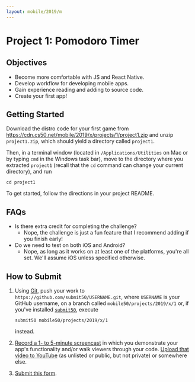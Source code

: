 ```yaml
---
layout: mobile/2019/m
---
```


# Project 1: Pomodoro Timer

## Objectives

* Become more comfortable with JS and React Native.
* Develop workflow for developing mobile apps.
* Gain experience reading and adding to source code.
* Create your first app!

## Getting Started

Download the distro code for your first game from <https://cdn.cs50.net/mobile/2019/x/projects/1/project1.zip> and unzip `project1.zip`, which should yield a directory called `project1`.

Then, in a terminal window (located in `/Applications/Utilities` on Mac or by typing
`cmd` in the Windows task bar), move to the directory where you extracted `project1`
(recall that the `cd` command can change your current directory), and run

```
cd project1
```

To get started, follow the directions in your project README.

## FAQs

- Is there extra credit for completing the challenge?
  - Nope, the challenge is just a fun feature that I recommend adding if you finish early!
- Do we need to test on both iOS and Android?
  - Nope, as long as it works on at least one of the platforms, you're all set. We'll assume iOS unless specified otherwise.

## How to Submit

1. Using [Git](https://git-scm.com/downloads), push your work to `https://github.com/submit50/USERNAME.git`, where `USERNAME` is your GitHub username, on a branch called `mobile50/projects/2019/x/1` or, if you've installed [`submit50`](https://cs50.readthedocs.io/submit50/), execute

   ```
   submit50 mobile50/projects/2019/x/1
   ```

   instead.
1. [Record a 1- to 5-minute screencast](https://www.howtogeek.com/205742/how-to-record-your-windows-mac-linux-android-or-ios-screen/) in which you demonstrate your app's functionality and/or walk viewers through your code. [Upload that video to YouTube](https://www.youtube.com/upload) (as unlisted or public, but not private) or somewhere else.
1. [Submit this form](https://forms.cs50.io/b92d65c7-6dd0-40d3-93a8-75cc12cf2aed).
